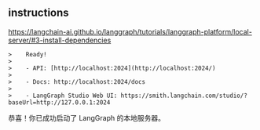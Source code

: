 
## instructions

https://langchain-ai.github.io/langgraph/tutorials/langgraph-platform/local-server/#3-install-dependencies

```shell
>    Ready!
>
>    - API: [http://localhost:2024](http://localhost:2024/)
>
>    - Docs: http://localhost:2024/docs
>
>    - LangGraph Studio Web UI: https://smith.langchain.com/studio/?baseUrl=http://127.0.0.1:2024
```

恭喜！你已成功启动了 LangGraph 的本地服务器。   